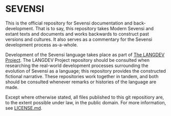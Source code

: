 #  SEVENSI  #

This is the official repository for Sevensi documentation and back-development.
That is to say, this repository takes Modern Sevensi and extant texts and documents and works backwards to construct past versions and cultures.
It also serves as a commentary for the Sevensi development process as-a-whole.

Development of the Sevensi language takes place as part of [The LANGDEV Project](https://github.com/literallybenjam/langdev/).
The LANGDEV Project repository should be consulted when researching the real-world development processes surrounding the evolution of Sevensi as a language; this repository provides the constructed fictional narrative.
These repositories work together in tandem, and both should be consulted whenever remarks or histories of the language are made.

Except where otherwise stated, all files published to this git repositiory are, to the extent possible under law, in the public domain. For more information, see [LICENSE.md](LICENSE.md).
